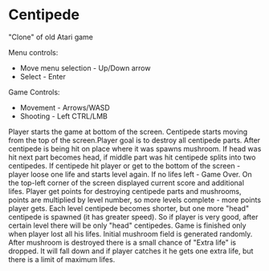 # Centipede
"Clone" of old Atari game


Menu controls:
- Move menu selection - Up/Down arrow
- Select - Enter

Game Controls:
- Movement - Arrows/WASD
- Shooting - Left CTRL/LMB

Player starts the game at bottom of the screen. Centipede starts moving from the top of the screen.Player goal is to destroy all centipede parts. After centipede is being hit on place where it was spawns mushroom. If head was hit next part becomes head, if middle part was hit centipede splits into two centipedes. If centipede hit player or get to the bottom of the screen - player loose one life and starts level again. If no lifes left - Game Over. On the top-left corner of the screen displayed current score and additional lifes. Player get points for destroying centipede parts and mushrooms, points are multiplied by level number, so more levels complete - more points player gets. Each level centipede becomes shorter, but one more "head" centipede is spawned (it has greater speed). So if player is very good, after certain level there will be only "head" centipedes. Game is finished only when player lost all his lifes.
Initial mushroom field is generated randomly. After mushroom is destroyed there is a small chance of "Extra life" is dropped. It will fall down and if player catches it he gets one extra life, but there is a limit of maximum lifes.
